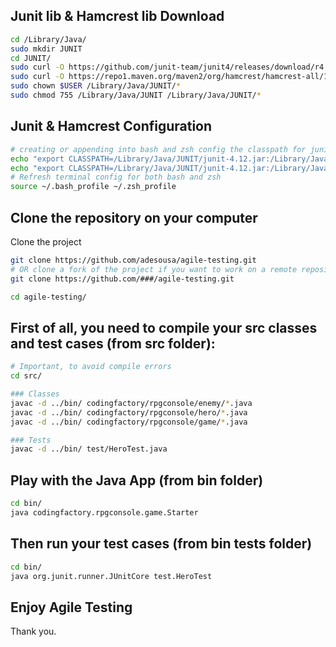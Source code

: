 ## Junit lib & Hamcrest lib Download

```sh
cd /Library/Java/
sudo mkdir JUNIT
cd JUNIT/
sudo curl -O https://github.com/junit-team/junit4/releases/download/r4.12/junit-4.12.jar
sudo curl -O https://repo1.maven.org/maven2/org/hamcrest/hamcrest-all/1.3/hamcrest-all-1.3.jar
sudo chown $USER /Library/Java/JUNIT/*
sudo chmod 755 /Library/Java/JUNIT /Library/Java/JUNIT/*
```

## Junit & Hamcrest Configuration

```sh
# creating or appending into bash and zsh config the classpath for junit and hamcrest
echo "export CLASSPATH=/Library/Java/JUNIT/junit-4.12.jar:/Library/Java/JUNIT/hamcrest-all-1.3.jar:." >> ~/.bash_profile
echo "export CLASSPATH=/Library/Java/JUNIT/junit-4.12.jar:/Library/Java/JUNIT/hamcrest-all-1.3.jar:." >> ~/.zsh_profile
# Refresh terminal config for both bash and zsh
source ~/.bash_profile ~/.zsh_profile 
```

## Clone the repository on your computer

Clone the project 
```sh
git clone https://github.com/adesousa/agile-testing.git
# OR clone a fork of the project if you want to work on a remote repository with other people: 
git clone https://github.com/###/agile-testing.git

cd agile-testing/
```

## First of all, you need to compile your src classes and test cases (from src folder):

```sh
# Important, to avoid compile errors
cd src/

### Classes
javac -d ../bin/ codingfactory/rpgconsole/enemy/*.java
javac -d ../bin/ codingfactory/rpgconsole/hero/*.java
javac -d ../bin/ codingfactory/rpgconsole/game/*.java

### Tests
javac -d ../bin/ test/HeroTest.java
```

## Play with the Java App (from bin folder)

```sh
cd bin/
java codingfactory.rpgconsole.game.Starter
```

## Then run your test cases (from bin tests folder)

```sh
cd bin/
java org.junit.runner.JUnitCore test.HeroTest
```

## Enjoy Agile Testing

Thank you.
